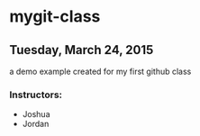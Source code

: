 # mygit-class
## Tuesday, March 24, 2015

a demo example created for my first github class

### Instructors:

* Joshua
* Jordan
